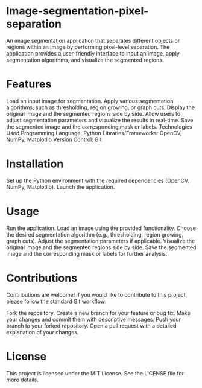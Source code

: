 # Image-segmentation-pixel-separation
An image segmentation application that separates different objects or regions within an image by performing pixel-level separation. The application provides a user-friendly interface to input an image, apply segmentation algorithms, and visualize the segmented regions.

# Features
Load an input image for segmentation.
Apply various segmentation algorithms, such as thresholding, region growing, or graph cuts.
Display the original image and the segmented regions side by side.
Allow users to adjust segmentation parameters and visualize the results in real-time.
Save the segmented image and the corresponding mask or labels.
Technologies Used
Programming Language: Python
Libraries/Frameworks: OpenCV, NumPy, Matplotlib
Version Control: Git
# Installation
Set up the Python environment with the required dependencies (OpenCV, NumPy, Matplotlib).
Launch the application.
# Usage
Run the application.
Load an image using the provided functionality.
Choose the desired segmentation algorithm (e.g., thresholding, region growing, graph cuts).
Adjust the segmentation parameters if applicable.
Visualize the original image and the segmented regions side by side.
Save the segmented image and the corresponding mask or labels for further analysis.
# Contributions
Contributions are welcome! If you would like to contribute to this project, please follow the standard Git workflow:

Fork the repository.
Create a new branch for your feature or bug fix.
Make your changes and commit them with descriptive messages.
Push your branch to your forked repository.
Open a pull request with a detailed explanation of your changes.
# License
This project is licensed under the MIT License. See the LICENSE file for more details.
